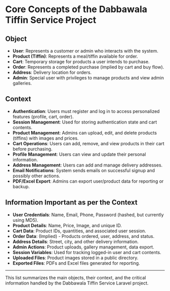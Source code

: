 # Core Concepts of the Dabbawala Tiffin Service Project

## Object
- **User**: Represents a customer or admin who interacts with the system.
- **Product (Tiffin)**: Represents a meal/tiffin available for order.
- **Cart**: Temporary storage for products a user intends to purchase.
- **Order**: Represents a completed purchase (implied by cart and buy flow).
- **Address**: Delivery location for orders.
- **Admin**: Special user with privileges to manage products and view admin galleries.

## Context
- **Authentication**: Users must register and log in to access personalized features (profile, cart, order).
- **Session Management**: Used for storing authentication state and cart contents.
- **Product Management**: Admins can upload, edit, and delete products (tiffins) with images and prices.
- **Cart Operations**: Users can add, remove, and view products in their cart before purchasing.
- **Profile Management**: Users can view and update their personal information.
- **Address Management**: Users can add and manage delivery addresses.
- **Email Notifications**: System sends emails on successful signup and possibly other actions.
- **PDF/Excel Export**: Admins can export user/product data for reporting or backup.

## Information Important as per the Context
- **User Credentials**: Name, Email, Phone, Password (hashed, but currently using MD5).
- **Product Details**: Name, Price, Image, and unique ID.
- **Cart Data**: Product IDs, quantities, and associated user session.
- **Order Data**: (Implied) - Products ordered, user, address, and status.
- **Address Details**: Street, city, and other delivery information.
- **Admin Actions**: Product uploads, gallery management, data export.
- **Session Variables**: Used for tracking logged-in user and cart contents.
- **Uploaded Files**: Product images stored in a public directory.
- **Exported Files**: PDFs and Excel files generated for reporting.

---

This list summarizes the main objects, their context, and the critical information handled by the Dabbawala Tiffin Service Laravel project. 
